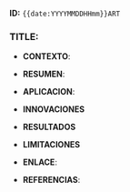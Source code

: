 **ID:** `{{date:YYYYMMDDHHmm}}ART`

### TITLE:

- **CONTEXTO**: 
    
- **RESUMEN**: 
    
- **APLICACION**: 

* **INNOVACIONES**

* **RESULTADOS**

* **LIMITACIONES**

- **ENLACE**: 

* **REFERENCIAS**: